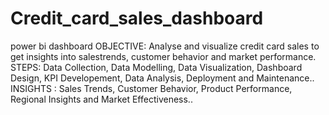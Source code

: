 # Credit_card_sales_dashboard
power bi dashboard
OBJECTIVE: Analyse and visualize credit card sales to get insights into salestrends, customer behavior and market performance.
STEPS: Data Collection, Data Modelling, Data Visualization, Dashboard Design, KPI Developement, Data Analysis, Deployment and Maintenance..
INSIGHTS : Sales Trends, Customer Behavior, Product Performance, Regional Insights and Market Effectiveness..

